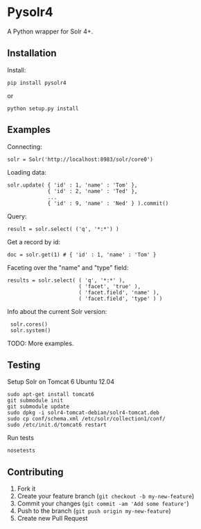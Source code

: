# Pysolr4

A Python wrapper for Solr 4+.

## Installation

Install:

    pip install pysolr4

or

    python setup.py install

## Examples

Connecting:

    solr = Solr('http://localhost:8983/solr/core0')

Loading data:

    solr.update( { 'id' : 1, 'name' : 'Tom' },
                 { 'id' : 2, 'name' : 'Ted' },
                 ... 
                 { 'id' : 9, 'name' : 'Ned' } ).commit()

Query:

    result = solr.select( ('q', '*:*') )

Get a record by id:
    
    doc = solr.get(1) # { 'id' : 1, 'name' : 'Tom' }

Faceting over the "name" and "type" field:

    results = solr.select( ( 'q', '*:*' ),
                           ( 'facet', 'true' ),
                           ( 'facet.field', 'name' ),
                           ( 'facet.field', 'type' ) )

Info about the current Solr version:
     
     solr.cores()
     solr.system()     

TODO: More examples.

## Testing

Setup Solr on Tomcat 6 Ubuntu 12.04

    sudo apt-get install tomcat6
    git submodule init
    git submodule update
    sudo dpkg -i solr4-tomcat-debian/solr4-tomcat.deb
    sudo cp conf/schema.xml /etc/solr/collection1/conf/
    sudo /etc/init.d/tomcat6 restart

Run tests

    nosetests

## Contributing

1. Fork it
2. Create your feature branch (`git checkout -b my-new-feature`)
3. Commit your changes (`git commit -am 'Add some feature'`)
4. Push to the branch (`git push origin my-new-feature`)
5. Create new Pull Request
